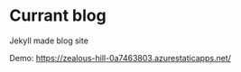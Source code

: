 Currant blog
=======

Jekyll made blog site

Demo: https://zealous-hill-0a7463803.azurestaticapps.net/

